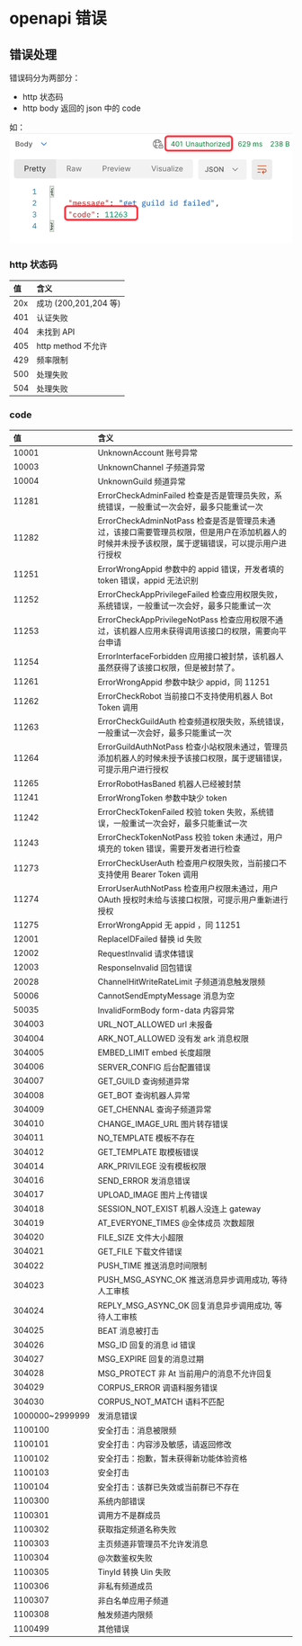 # openapi 错误

## 错误处理

错误码分为两部分：

- http 状态码
- http body 返回的 json 中的 code

如：
![error](./error.png)

### http 状态码

| 值   | 含义                  |
| :--- | :-------------------- |
| 20x  | 成功 (200,201,204 等) |
| 401  | 认证失败              |
| 404  | 未找到 API            |
| 405  | http method 不允许    |
| 429  | 频率限制              |
| 500  | 处理失败              |
| 504  | 处理失败              |

### code

| 值              | 含义                                                                                                                                              |
| :-------------- | :------------------------------------------------------------------------------------------------------------------------------------------------ |
| 10001           | UnknownAccount 账号异常                                                                                                                           |
| 10003           | UnknownChannel 子频道异常                                                                                                                         |
| 10004           | UnknownGuild 频道异常                                                                                                                             |
| 11281           | ErrorCheckAdminFailed 检查是否是管理员失败，系统错误，一般重试一次会好，最多只能重试一次                                                          |
| 11282           | ErrorCheckAdminNotPass 检查是否是管理员未通过，该接口需要管理员权限，但是用户在添加机器人的时候并未授予该权限，属于逻辑错误，可以提示用户进行授权 |
| 11251           | ErrorWrongAppid 参数中的 appid 错误，开发者填的 token 错误，appid 无法识别                                                                        |
| 11252           | ErrorCheckAppPrivilegeFailed 检查应用权限失败，系统错误，一般重试一次会好，最多只能重试一次                                                       |
| 11253           | ErrorCheckAppPrivilegeNotPass 检查应用权限不通过，该机器人应用未获得调用该接口的权限，需要向平台申请                                              |
| 11254           | ErrorInterfaceForbidden 应用接口被封禁，该机器人虽然获得了该接口权限，但是被封禁了。                                                              |
| 11261           | ErrorWrongAppid 参数中缺少 appid，同 11251                                                                                                        |
| 11262           | ErrorCheckRobot 当前接口不支持使用机器人 Bot Token 调用                                                                                           |
| 11263           | ErrorCheckGuildAuth 检查频道权限失败，系统错误，一般重试一次会好，最多只能重试一次                                                                |
| 11264           | ErrorGuildAuthNotPass 检查小站权限未通过，管理员添加机器人的时候未授予该接口权限，属于逻辑错误，可提示用户进行授权                                |
| 11265           | ErrorRobotHasBaned 机器人已经被封禁                                                                                                               |
| 11241           | ErrorWrongToken 参数中缺少 token                                                                                                                  |
| 11242           | ErrorCheckTokenFailed 校验 token 失败，系统错误，一般重试一次会好，最多只能重试一次                                                               |
| 11243           | ErrorCheckTokenNotPass 校验 token 未通过，用户填充的 token 错误，需要开发者进行检查                                                               |
| 11273           | ErrorCheckUserAuth 检查用户权限失败，当前接口不支持使用 Bearer Token 调用                                                                         |
| 11274           | ErrorUserAuthNotPass 检查用户权限未通过，用户 OAuth 授权时未给与该接口权限，可提示用户重新进行授权                                                |
| 11275           | ErrorWrongAppid 无 appid ，同 11251                                                                                                               |
| 12001           | ReplaceIDFailed 替换 id 失败                                                                                                                      |
| 12002           | RequestInvalid 请求体错误                                                                                                                         |
| 12003           | ResponseInvalid 回包错误                                                                                                                          |
| 20028           | ChannelHitWriteRateLimit 子频道消息触发限频                                                                                                       |
| 50006           | CannotSendEmptyMessage 消息为空                                                                                                                   |
| 50035           | InvalidFormBody form-data 内容异常                                                                                                                |
| 304003          | URL_NOT_ALLOWED url 未报备                                                                                                                        |
| 304004          | ARK_NOT_ALLOWED 没有发 ark 消息权限                                                                                                               |
| 304005          | EMBED_LIMIT embed 长度超限                                                                                                                        |
| 304006          | SERVER_CONFIG 后台配置错误                                                                                                                        |
| 304007          | GET_GUILD 查询频道异常                                                                                                                            |
| 304008          | GET_BOT 查询机器人异常                                                                                                                            |
| 304009          | GET_CHENNAL 查询子频道异常                                                                                                                        |
| 304010          | CHANGE_IMAGE_URL 图片转存错误                                                                                                                     |
| 304011          | NO_TEMPLATE 模板不存在                                                                                                                            |
| 304012          | GET_TEMPLATE 取模板错误                                                                                                                           |
| 304014          | ARK_PRIVILEGE 没有模板权限                                                                                                                        |
| 304016          | SEND_ERROR 发消息错误                                                                                                                             |
| 304017          | UPLOAD_IMAGE 图片上传错误                                                                                                                         |
| 304018          | SESSION_NOT_EXIST 机器人没连上 gateway                                                                                                            |
| 304019          | AT_EVERYONE_TIMES @全体成员 次数超限                                                                                                              |
| 304020          | FILE_SIZE 文件大小超限                                                                                                                            |
| 304021          | GET_FILE 下载文件错误                                                                                                                             |
| 304022          | PUSH_TIME 推送消息时间限制                                                                                                                        |
| 304023          | PUSH_MSG_ASYNC_OK 推送消息异步调用成功, 等待人工审核                                                                                              |
| 304024          | REPLY_MSG_ASYNC_OK 回复消息异步调用成功, 等待人工审核                                                                                             |
| 304025          | BEAT 消息被打击                                                                                                                                   |
| 304026          | MSG_ID 回复的消息 id 错误                                                                                                                         |
| 304027          | MSG_EXPIRE 回复的消息过期                                                                                                                         |
| 304028          | MSG_PROTECT 非 At 当前用户的消息不允许回复                                                                                                        |
| 304029          | CORPUS_ERROR 调语料服务错误                                                                                                                       |
| 304030          | CORPUS_NOT_MATCH 语料不匹配                                                                                                                       |
| 1000000~2999999 | 发消息错误                                                                                                                                        |
| 1100100         | 安全打击：消息被限频                                                                                                                              |
| 1100101         | 安全打击：内容涉及敏感，请返回修改                                                                                                                |
| 1100102         | 安全打击：抱歉，暂未获得新功能体验资格                                                                                                            |
| 1100103         | 安全打击                                                                                                                                          |
| 1100104         | 安全打击：该群已失效或当前群已不存在                                                                                                              |
| 1100300         | 系统内部错误                                                                                                                                      |
| 1100301         | 调用方不是群成员                                                                                                                                  |
| 1100302         | 获取指定频道名称失败                                                                                                                              |
| 1100303         | 主页频道非管理员不允许发消息                                                                                                                      |
| 1100304         | @次数鉴权失败                                                                                                                                     |
| 1100305         | TinyId 转换 Uin 失败                                                                                                                              |
| 1100306         | 非私有频道成员                                                                                                                                    |
| 1100307         | 非白名单应用子频道                                                                                                                                |
| 1100308         | 触发频道内限频                                                                                                                                    |
| 1100499         | 其他错误                                                                                                                                          |
